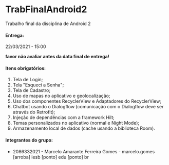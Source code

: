 # TrabFinalAndroid2
Trabalho final da disciplina de Android 2

#### Entrega:
22/03/2021 - 15:00

**favor não avaliar antes da data final de entrega!**

#### Itens obrigatórios:
1) Tela de Login;
2) Tela "Esqueci a Senha";
3) Tela de Cadastro;
4) Uso de mapas no aplicativo e geolocalização;
5) Uso dos componentes RecyclerView e Adaptadores do RecyclerView;
6) Chatbot usando o Dialogflow (comunicação com o Dialogflow deve ser através do Retrofit);
7) Injeção de dependências com a framework Hilt;
8) Temas personalizados no aplicativo (normal e Night Mode);
9) Armazenamento local de dados (cache usando a biblioteca Room).

#### Integrantes do grupo:
- 2086332021 - Marcelo Amarante Ferreira Gomes - marcelo.gomes [arroba] iesb [ponto] edu [ponto] br

